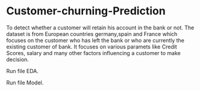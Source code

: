 # Customer-churning-Prediction
To detect whether a customer will retain his account in the bank or not.
The dataset is from European countries germany,spain and France which focuses on the customer who has left the bank or who are currently the existing customer of bank.
It focuses on various paramets like Credit Scores, salary and many other factors influencing a customer to make decision.


Run file EDA.


Run file Model.
